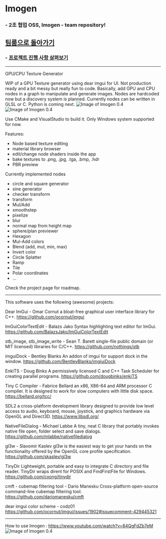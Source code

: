 # Imogen

<h3>- 2조 협업 OSS, Imogen - team repository! </h3> <h2><a href="https://github.com/SejongOpensrc">팀룸으로 돌아가기</a></h2>
<h3>- <a href='https://github.com/SejongOpensrc/OSSImogen/projects/1'> 프로젝트 진행 사항 살펴보기 </a></h3>

-----------

GPU/CPU Texture Generator

WIP of a GPU Texture generator using dear imgui for UI. Not production ready and a bit messy but really fun to code.
Basically, add GPU and CPU nodes in a graph to manipulate and generate images. Nodes are hardcoded now but a discovery system is planned.
Currently nodes can be written in GLSL or C. Python  is coming next.
![Image of Imogen 0.4](https://i.imgur.com/pmliWGl.png)
![Image of Imogen 0.4](https://i.imgur.com/jNWsXD6.png)

Use CMake and VisualStudio to build it. Only Windows system supported for now.

Features:
- Node based texture editing
- material library browser
- edit/change node shaders inside the app
- bake textures to .png, .jpg, .tga, .bmp, .hdr
- PBR preview

Currently implemented nodes
- circle and square generator
- sine generator
- checker transform
- transform
- Mul/Add
- smoothstep
- pixelize
- blur
- normal map from height map
- sphere/plan previewer
- Hexagon
- Mul-Add colors
- Blend (add, mul, min, max)
- Invert color
- Circle Splatter
- Ramp
- Tile
- Polar coordinates
- ...

Check the project page for roadmap.

-----------
This software uses the following (awesome) projects:

Dear ImGui - Omar Cornut
a bloat-free graphical user interface library for C++.
https://github.com/ocornut/imgui

ImGuiColorTextEdit - Balazs Jako
Syntax highlighting text editor for ImGui.
https://github.com/BalazsJako/ImGuiColorTextEdit

stb_image, stb_image_write - Sean T. Barett 
single-file public domain (or MIT licensed) libraries for C/C++.
https://github.com/nothings/stb

imguiDock - Bentley Blanks 
An addon of imgui for support dock in the window.
https://github.com/BentleyBlanks/imgiuiDock

EnkiTS - Doug Binks 
A permissively licensed C and C++ Task Scheduler for creating parallel programs.
https://github.com/dougbinks/enkiTS

Tiny C Compiler - Fabrice Bellard 
an x86, X86-64 and ARM processor C compiler. It is designed to work for slow computers with little disk space.
https://bellard.org/tcc/

SDL2
a cross-platform development library designed to provide low level access to audio, keyboard, mouse, joystick, and graphics hardware via OpenGL and Direct3D.
https://www.libsdl.org/

NativeFileDialog - Michael Labbe 
A tiny, neat C library that portably invokes native file open, folder select and save dialogs.
https://github.com/mlabbe/nativefiledialog

gl3w - Slavomir Kaslev 
gl3w is the easiest way to get your hands on the functionality offered by the OpenGL core profile specification.
https://github.com/skaslev/gl3w

TinyDir
Lightweight, portable and easy to integrate C directory and file reader. TinyDir wraps dirent for POSIX and FindFirstFile for Windows.
https://github.com/cxong/tinydir

cmft - cubemap filtering tool - Dario Manesku 
Cross-platform open-source command-line cubemap filtering tool.
https://github.com/dariomanesku/cmft

dear imgui color scheme - codz01
https://github.com/ocornut/imgui/issues/1902#issuecomment-429445321


-----------

How to use Imogen : https://www.youtube.com/watch?v=84QgFdZb7eM
![Image of Imogen 0.4](https://i.imgur.com/vpNaA8h.png)
